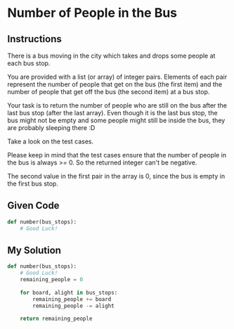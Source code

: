 # Number of People in the Bus

## Instructions

There is a bus moving in the city which takes and drops some people at each bus stop.

You are provided with a list (or array) of integer pairs. Elements of each pair represent the number of people that get on the bus (the first item) and the number of people that get off the bus (the second item) at a bus stop.

Your task is to return the number of people who are still on the bus after the last bus stop (after the last array). Even though it is the last bus stop, the bus might not be empty and some people might still be inside the bus, they are probably sleeping there :D

Take a look on the test cases.

Please keep in mind that the test cases ensure that the number of people in the bus is always >= 0. So the returned integer can't be negative.

The second value in the first pair in the array is 0, since the bus is empty in the first bus stop.

## Given Code
```python
def number(bus_stops):
    # Good Luck!
```

## My Solution
```python
def number(bus_stops):
    # Good Luck!
    remaining_people = 0
    
    for board, alight in bus_stops:
        remaining_people += board
        remaining_people -= alight
    
    return remaining_people
```
